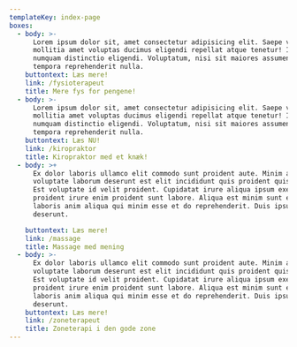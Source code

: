 ```yaml
---
templateKey: index-page
boxes:
  - body: >-
      Lorem ipsum dolor sit, amet consectetur adipisicing elit. Saepe voluptate
      mollitia amet voluptas ducimus eligendi repellat atque tenetur! Illum
      numquam distinctio eligendi. Voluptatum, nisi sit maiores assumenda
      tempora reprehenderit nulla.
    buttontext: Læs mere!
    link: /fysioterapeut
    title: Mere fys for pengene!
  - body: >-
      Lorem ipsum dolor sit, amet consectetur adipisicing elit. Saepe voluptate
      mollitia amet voluptas ducimus eligendi repellat atque tenetur! Illum
      numquam distinctio eligendi. Voluptatum, nisi sit maiores assumenda
      tempora reprehenderit nulla.
    buttontext: Læs NU!
    link: /kiropraktor
    title: Kiropraktor med et knæk!
  - body: >+
      Ex dolor laboris ullamco elit commodo sunt proident aute. Minim aute
      voluptate laborum deserunt est elit incididunt quis proident quis ipsum.
      Est voluptate id velit proident. Cupidatat irure aliqua ipsum exercitation
      proident irure enim proident sunt labore. Aliqua est minim sunt ex eiusmod
      laboris anim aliqua qui minim esse et do reprehenderit. Duis ipsum sunt ex
      deserunt.

    buttontext: Læs mere!
    link: /massage
    title: Massage med mening
  - body: >-
      Ex dolor laboris ullamco elit commodo sunt proident aute. Minim aute
      voluptate laborum deserunt est elit incididunt quis proident quis ipsum.
      Est voluptate id velit proident. Cupidatat irure aliqua ipsum exercitation
      proident irure enim proident sunt labore. Aliqua est minim sunt ex eiusmod
      laboris anim aliqua qui minim esse et do reprehenderit. Duis ipsum sunt ex
      deserunt.
    buttontext: Læs mere!
    link: /zoneterapeut
    title: Zoneterapi i den gode zone
---
```



